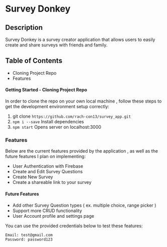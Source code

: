 # Survey Donkey



## Description
Survey Donkey is a survey creator application that allows users to easily create and share surveys with friends and family. 

## Table of Contents
  
 - Cloning Project Repo
 - Features

#### Getting Started - Cloning Project Repo

In order to clone the repo on your own local machine , follow these steps to get the development environment setup correctly:
  1. git clone `https://github.com/rach-con13/survey_app.git`
  2. `npm i --save` Install dependencies
  3. `npm start` Opens server on localhost:3000
  

### Features

Below are the current features provided by the application , as well as the future features I plan on implementing:
   -  User Authentication with Firebase 
   -  Create and Edit Survey Questions
   -  Create New Survey
   -  Create a shareable link to your survey

#### Future Features
   - Add other Survey Question types ( ex. multiple choice, range picker )
   - Support more CRUD functionality
   - User Account profile and settings page


You can use the provided credentials below to test these features:


    Email: test@gmail.com
    Password: password123
    



